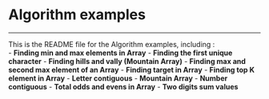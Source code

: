 # Algorithm examples
---------------------------------------
This is the README file for the Algorithm examples, including :
<br>
    - **Finding min and max elements in Array**
    - **Finding the first unique character**
    - **Finding hills and vally (Mountain Array)**
    - **Finding max and second max element of an Array**
    - **Finding target in Array**
    - **Finding top K element in Array**
    - **Letter contiguous**
    - **Mountain Array**
    - **Number contiguous**
    - **Total odds and evens in Array**
    - **Two digits sum values**